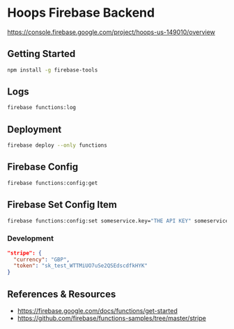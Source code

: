 # Hoops Firebase Backend
https://console.firebase.google.com/project/hoops-us-149010/overview

## Getting Started
```sh
npm install -g firebase-tools
```

## Logs
```sh
firebase functions:log
```

## Deployment
```sh
firebase deploy --only functions
```

## Firebase Config
```sh
firebase functions:config:get
```

## Firebase Set Config Item
```sh
firebase functions:config:set someservice.key="THE API KEY" someservice.id="THE CLIENT ID"
```

### Development
```json
"stripe": {
  "currency": "GBP",
  "token": "sk_test_WTTMiUO7uSe2QSEdscdfkHYK"
}
```

## References & Resources
* https://firebase.google.com/docs/functions/get-started
* https://github.com/firebase/functions-samples/tree/master/stripe
